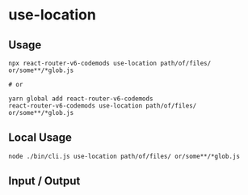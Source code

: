 # use-location


## Usage

```
npx react-router-v6-codemods use-location path/of/files/ or/some**/*glob.js

# or

yarn global add react-router-v6-codemods
react-router-v6-codemods use-location path/of/files/ or/some**/*glob.js
```

## Local Usage
```
node ./bin/cli.js use-location path/of/files/ or/some**/*glob.js
```

## Input / Output

<!--FIXTURES_TOC_START-->
<!--FIXTURES_TOC_END-->

<!--FIXTURES_CONTENT_START-->
<!--FIXTURES_CONTENT_END-->